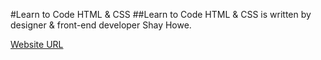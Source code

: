 #Learn to Code HTML & CSS
##Learn to Code HTML & CSS is written by designer & front-end developer Shay Howe.

[Website URL](https://htmlpreview.github.io/?https://github.com/SonyaMoisset/learn-to-code-HTML-and-CSS/blob/master/styles-conferences/index.html)